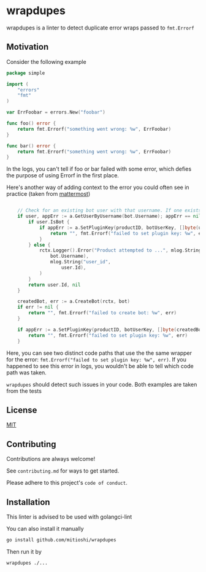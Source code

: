 
# wrapdupes

wrapdupes is a linter to detect duplicate error wraps passed to `fmt.Errorf`

## Motivation

Consider the following example
```go
package simple

import (
	"errors"
	"fmt"
)

var ErrFoobar = errors.New("foobar")

func foo() error {
	return fmt.Errorf("something went wrong: %w", ErrFoobar)
}

func bar() error {
	return fmt.Errorf("something went wrong: %w", ErrFoobar)
}
```
In the logs, you can't tell if foo or bar failed with some error, which defies the purpose of using Errorf in the first place.

Here's another way of adding context to the error you could often see in practice (taken from [mattermost](https://github.com/mattermost/mattermost/blob/v9.4.2/server/channels/app/bot.go#L75))
```go

	// Check for an existing bot user with that username. If one exists, then use that.
	if user, appErr := a.GetUserByUsername(bot.Username); appErr == nil && user != nil {
		if user.IsBot {
			if appErr := a.SetPluginKey(productID, botUserKey, []byte(user.Id)); appErr != nil {
				return "", fmt.Errorf("failed to set plugin key: %w", err)
			}
		} else {
			rctx.Logger().Error("Product attempted to ...", mlog.String("username",
				bot.Username),
				mlog.String("user_id",
					user.Id),
			)
		}
		return user.Id, nil
	}

	createdBot, err := a.CreateBot(rctx, bot)
	if err != nil {
		return "", fmt.Errorf("failed to create bot: %w", err)
	}

	if appErr := a.SetPluginKey(productID, botUserKey, []byte(createdBot.UserId)); appErr != nil {
		return "", fmt.Errorf("failed to set plugin key: %w", err)
	}
```
Here, you can see two distinct code paths that use the the same wrapper for the error: `fmt.Errorf("failed to set plugin key: %w", err)`. If you happened to see this error in logs, you wouldn't be able to tell which code path was taken.

`wrapdupes` should detect such issues in your code.
Both examples are taken from the tests



## License

[MIT](https://choosealicense.com/licenses/mit/)


## Contributing

Contributions are always welcome!

See `contributing.md` for ways to get started.

Please adhere to this project's `code of conduct`.


## Installation

This linter is advised to be used with golangci-lint

You can also install it manually
```bash
go install github.com/mitioshi/wrapdupes
```
Then run it by
```bash
wrapdupes ./...
```
    